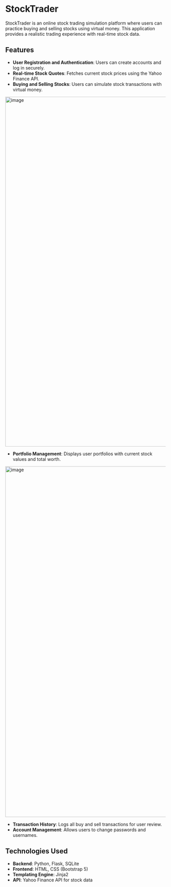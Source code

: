 # StockTrader

StockTrader is an online stock trading simulation platform where users can practice buying and selling stocks using virtual money. This application provides a realistic trading experience with real-time stock data.

## Features

- **User Registration and Authentication**: Users can create accounts and log in securely.
- **Real-time Stock Quotes**: Fetches current stock prices using the Yahoo Finance API.
- **Buying and Selling Stocks**: Users can simulate stock transactions with virtual money.
  
<img width="1094" alt="image" src="https://github.com/user-attachments/assets/eacf0b93-cde1-4b8e-b9f5-cf449a201ad6">

- **Portfolio Management**: Displays user portfolios with current stock values and total worth.
  
<img width="1097" alt="image" src="https://github.com/user-attachments/assets/9e80fabe-161e-4c3f-a40e-e74ad5e04ddc">

- **Transaction History**: Logs all buy and sell transactions for user review.
- **Account Management**: Allows users to change passwords and usernames.

## Technologies Used

- **Backend**: Python, Flask, SQLite
- **Frontend**: HTML, CSS (Bootstrap 5)
- **Templating Engine**: Jinja2
- **API**: Yahoo Finance API for stock data
